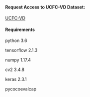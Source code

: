####  Request Access to UCFC-VD Dataset:
[UCFC-VD](https://forms.gle/KkyMwFTCZpeyP4pAA)

#### Requirements
python 3.6

tensorflow 2.1.3

numpy 1.17.4

cv2 3.4.8

keras 2.3.1

pycocoevalcap
